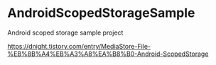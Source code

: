 # AndroidScopedStorageSample
Android scoped storage sample project

https://dnight.tistory.com/entry/MediaStore-File-%EB%8B%A4%EB%A3%A8%EA%B8%B0-Android-ScopedStorage

